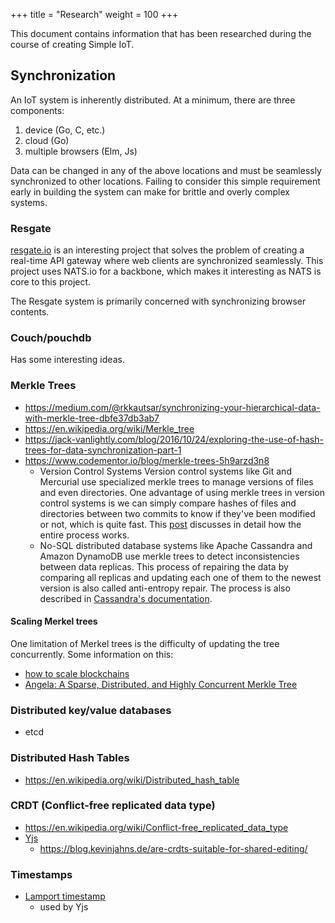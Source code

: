 +++
title = "Research"
weight = 100
+++

This document contains information that has been researched during the course of
creating Simple IoT.

## Synchronization

An IoT system is inherently distributed. At a minimum, there are three
components:

1. device (Go, C, etc.)
1. cloud (Go)
1. multiple browsers (Elm, Js)

Data can be changed in any of the above locations and must be seamlessly
synchronized to other locations. Failing to consider this simple requirement
early in building the system can make for brittle and overly complex systems.

### Resgate

[resgate.io](https://resgate.io) is an interesting project that solves the
problem of creating a real-time API gateway where web clients are synchronized
seamlessly. This project uses NATS.io for a backbone, which makes it interesting
as NATS is core to this project.

The Resgate system is primarily concerned with synchronizing browser contents.

### Couch/pouchdb

Has some interesting ideas.

### Merkle Trees

- https://medium.com/@rkkautsar/synchronizing-your-hierarchical-data-with-merkle-tree-dbfe37db3ab7
- https://en.wikipedia.org/wiki/Merkle_tree
- https://jack-vanlightly.com/blog/2016/10/24/exploring-the-use-of-hash-trees-for-data-synchronization-part-1
- https://www.codementor.io/blog/merkle-trees-5h9arzd3n8
  - Version Control Systems Version control systems like Git and Mercurial use
    specialized merkle trees to manage versions of files and even directories.
    One advantage of using merkle trees in version control systems is we can
    simply compare hashes of files and directories between two commits to know
    if they've been modified or not, which is quite fast. This
    [post](https://blog.sourced.tech/post/difftree/) discusses in detail how the
    entire process works.
  - No-SQL distributed database systems like Apache Cassandra and Amazon
    DynamoDB use merkle trees to detect inconsistencies between data replicas.
    This process of repairing the data by comparing all replicas and updating
    each one of them to the newest version is also called anti-entropy repair.
    The process is also described in
    [Cassandra's documentation](https://docs.datastax.com/en/cassandra/3.0/cassandra/operations/opsRepairNodesManualRepair.html).

#### Scaling Merkel trees

One limitation of Merkel trees is the difficulty of updating the tree
concurrently. Some information on this:

- [how to scale blockchains](https://www.forbes.com/sites/forbestechcouncil/2018/11/27/sidechains-how-to-scale-and-improve-blockchains-safely/?sh=193537e64418)
- [Angela: A Sparse, Distributed, and Highly Concurrent Merkle Tree](https://people.eecs.berkeley.edu/~kubitron/courses/cs262a-F18/projects/reports/project1_report_ver3.pdf)

### Distributed key/value databases

- etcd

### Distributed Hash Tables

- https://en.wikipedia.org/wiki/Distributed_hash_table

### CRDT (Conflict-free replicated data type)

- https://en.wikipedia.org/wiki/Conflict-free_replicated_data_type
- [Yjs](https://yjs.dev/#community)
  - https://blog.kevinjahns.de/are-crdts-suitable-for-shared-editing/

### Timestamps

- [Lamport timestamp](https://en.wikipedia.org/wiki/Lamport_timestamp)
  - used by Yjs
